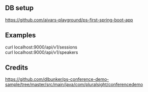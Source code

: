 DB setup
-
https://github.com/aivars-playground/ps-first-spring-boot-app

Examples
-
curl localhost:9000/api/v1/sessions  
curl localhost:9000/api/v1/speakers

Credits
-
https://github.com/dlbunker/ps-conference-demo-sample/tree/master/src/main/java/com/pluralsight/conferencedemo

